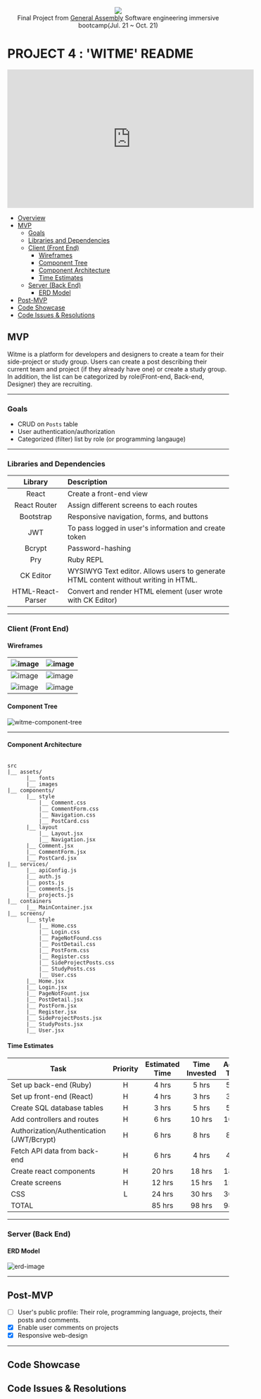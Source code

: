 <p align="center">
  <img src="https://user-images.githubusercontent.com/78275456/135881918-51e8632d-62d0-495a-a3d7-2920a07d809b.png" /><br />
  Final Project from <a href="https://generalassemb.ly" target="blank">General Assembly</a> Software engineering immersive bootcamp(Jul. 21 ~ Oct. 21)
</p>

# PROJECT 4 : 'WITME' README<!-- omit in toc -->

<iframe width="560" height="315" src="https://www.youtube.com/embed/nsBQCncReNA" title="YouTube video player" frameborder="0" allow="accelerometer; autoplay; clipboard-write; encrypted-media; gyroscope; picture-in-picture" allowfullscreen></iframe>

- [Overview](#overview)
- [MVP](#mvp)
  - [Goals](#goals)
  - [Libraries and Dependencies](#libraries-and-dependencies)
  - [Client (Front End)](#client-front-end)
    - [Wireframes](#wireframes)
    - [Component Tree](#component-tree)
    - [Component Architecture](#component-architecture)
    - [Time Estimates](#time-estimates)
  - [Server (Back End)](#server-back-end)
    - [ERD Model](#erd-model)
- [Post-MVP](#post-mvp)
- [Code Showcase](#code-showcase)
- [Code Issues & Resolutions](#code-issues--resolutions)

## MVP

Witme is a platform for developers and designers to create a team for their side-project or study group. Users can create a post describing their current team and project (if they already have one) or create a study group. In addition, the list can be categorized by role(Front-end, Back-end, Designer) they are recruiting.

---

### Goals

- CRUD on `Posts` table
- User authentication/authorization
- Categorized (filter) list by role (or programming langauge)

---

### Libraries and Dependencies

|      Library      | Description                                                                         |
| :---------------: | :---------------------------------------------------------------------------------- |
|       React       | Create a front-end view                                                             |
|   React Router    | Assign different screens to each routes                                             |
|     Bootstrap     | Responsive navigation, forms, and buttons                                           |
|        JWT        | To pass logged in user's information and create token                               |
|      Bcrypt       | Password-hashing                                                                    |
|        Pry        | Ruby REPL                                                                           |
|     CK Editor     | WYSIWYG Text editor. Allows users to generate HTML content without writing in HTML. |
| HTML-React-Parser | Convert and render HTML element (user wrote with CK Editor)                         |

---

### Client (Front End)

#### Wireframes

| ![image](https://user-images.githubusercontent.com/78275456/135876366-7eced0dc-9442-4c62-8c29-cb202f83c968.png) | ![image](https://user-images.githubusercontent.com/78275456/135876413-69b3f1db-20aa-46b4-93c8-c35a863bfb7f.png) |
| --------------------------------------------------------------------------------------------------------------- | --------------------------------------------------------------------------------------------------------------- |
| ![image](https://user-images.githubusercontent.com/78275456/135888396-a0f5410c-de56-433c-bf2d-bdc76ad7649a.png) | ![image](https://user-images.githubusercontent.com/78275456/135888402-e5afa3aa-58a5-4944-bbb7-ea323646f523.png) |
| ![image](https://user-images.githubusercontent.com/78275456/135876462-b7ed4fc0-32ee-464c-b280-f756601c7350.png) | ![image](https://user-images.githubusercontent.com/78275456/135876477-e5e13ad3-8706-4cac-9d48-8a49cdff53b7.png) |

#### Component Tree

![witme-component-tree](https://user-images.githubusercontent.com/78275456/135735218-d015d42d-d1ba-4b70-a820-a619ba3bbecc.png)

---

#### Component Architecture

```structure

src
|__ assets/
      |__ fonts
      |__ images
|__ components/
      |__ style
          |__ Comment.css
          |__ CommentForm.css
          |__ Navigation.css
          |__ PostCard.css
      |__ layout
          |__ Layout.jsx
          |__ Navigation.jsx
      |__ Comment.jsx
      |__ CommentForm.jsx
      |__ PostCard.jsx
|__ services/
      |__ apiConfig.js
      |__ auth.js
      |__ posts.js
      |__ comments.js
      |__ projects.js
|__ containers
      |__ MainContainer.jsx
|__ screens/
      |__ style
          |__ Home.css
          |__ Login.css
          |__ PageNotFound.css
          |__ PostDetail.css
          |__ PostForm.css
          |__ Register.css
          |__ SideProjectPosts.css
          |__ StudyPosts.css
          |__ User.css
      |__ Home.jsx
      |__ Login.jsx
      |__ PageNotFount.jsx
      |__ PostDetail.jsx
      |__ PostForm.jsx
      |__ Register.jsx
      |__ SideProjectPosts.jsx
      |__ StudyPosts.jsx
      |__ User.jsx
```

#### Time Estimates

| Task                                      | Priority | Estimated Time | Time Invested | Actual Time |
| ----------------------------------------- | :------: | :------------: | :-----------: | :---------: |
| Set up back-end (Ruby)                    |    H     |     4 hrs      |     5 hrs     |    5 hrs    |
| Set up front-end (React)                  |    H     |     4 hrs      |     3 hrs     |    3 hrs    |
| Create SQL database tables                |    H     |     3 hrs      |     5 hrs     |    5 hrs    |
| Add controllers and routes                |    H     |     6 hrs      |    10 hrs     |   10 hrs    |
| Authorization/Authentication (JWT/Bcrypt) |    H     |     6 hrs      |     8 hrs     |    8 hrs    |
| Fetch API data from back-end              |    H     |     6 hrs      |     4 hrs     |    4 hrs    |
| Create react components                   |    H     |     20 hrs     |    18 hrs     |   18 hrs    |
| Create screens                            |    H     |     12 hrs     |    15 hrs     |   15 hrs    |
| CSS                                       |    L     |     24 hrs     |    30 hrs     |   30 hrs    |
| TOTAL                                     |          |     85 hrs     |    98 hrs     |   98 hrs    |

---

### Server (Back End)

#### ERD Model

![erd-image](https://user-images.githubusercontent.com/78275456/135905622-b2704927-1dbc-4454-a0db-6384c6498e15.png)

---

## Post-MVP

- [ ] User's public profile: Their role, programming language, projects, their posts and comments.
- [x] Enable user comments on projects
- [x] Responsive web-design

---

## Code Showcase

## Code Issues & Resolutions

